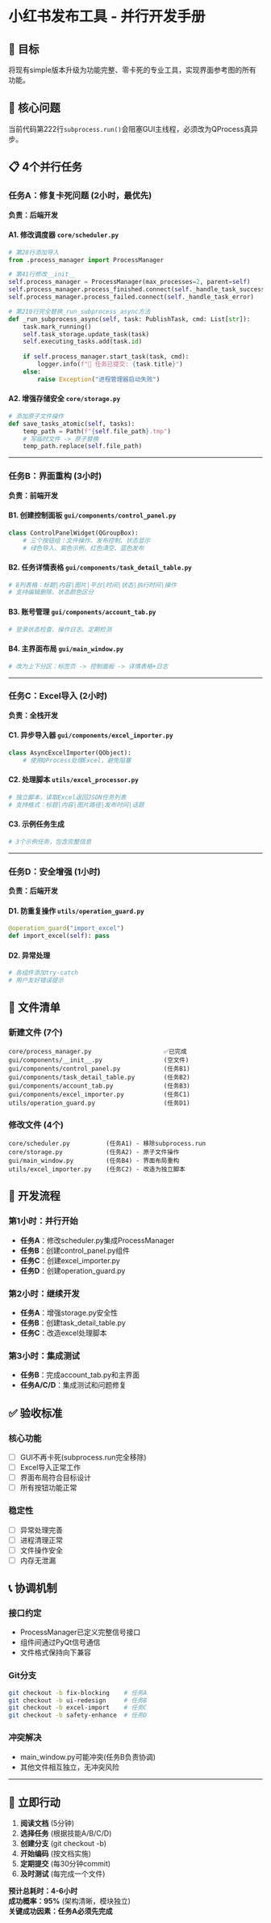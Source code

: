 # 小红书发布工具 - 并行开发手册

## 🎯 目标
将现有simple版本升级为功能完整、零卡死的专业工具，实现界面参考图的所有功能。

## 🚨 核心问题
当前代码第222行`subprocess.run()`会阻塞GUI主线程，必须改为QProcess真异步。

## 📋 4个并行任务

### 任务A：修复卡死问题 (2小时，最优先)
**负责：后端开发**

#### A1. 修改调度器 `core/scheduler.py`
```python
# 第28行添加导入
from .process_manager import ProcessManager

# 第41行修改__init__
self.process_manager = ProcessManager(max_processes=2, parent=self)
self.process_manager.process_finished.connect(self._handle_task_success)  
self.process_manager.process_failed.connect(self._handle_task_error)

# 第210行完全替换_run_subprocess_async方法
def _run_subprocess_async(self, task: PublishTask, cmd: List[str]):
    task.mark_running()
    self.task_storage.update_task(task)
    self.executing_tasks.add(task.id)
    
    if self.process_manager.start_task(task, cmd):
        logger.info(f"🚀 任务已提交: {task.title}")
    else:
        raise Exception("进程管理器启动失败")
```

#### A2. 增强存储安全 `core/storage.py`
```python
# 添加原子文件操作
def save_tasks_atomic(self, tasks):
    temp_path = Path(f"{self.file_path}.tmp")
    # 写临时文件 -> 原子替换
    temp_path.replace(self.file_path)
```

---

### 任务B：界面重构 (3小时)
**负责：前端开发**

#### B1. 创建控制面板 `gui/components/control_panel.py`
```python
class ControlPanelWidget(QGroupBox):
    # 三个按钮组：文件操作、发布控制、状态显示
    # 绿色导入、紫色示例、红色清空、蓝色发布
```

#### B2. 任务详情表格 `gui/components/task_detail_table.py`  
```python
# 8列表格：标题|内容|图片|平台|时间|状态|执行时间|操作
# 支持编辑删除、状态颜色区分
```

#### B3. 账号管理 `gui/components/account_tab.py`
```python
# 登录状态检查、操作日志、定期检测
```

#### B4. 主界面布局 `gui/main_window.py`
```python
# 改为上下分区：标签页 -> 控制面板 -> 详情表格+日志
```

---

### 任务C：Excel导入 (2小时)
**负责：全栈开发**

#### C1. 异步导入器 `gui/components/excel_importer.py`
```python
class AsyncExcelImporter(QObject):
    # 使用QProcess处理Excel，避免阻塞
```

#### C2. 处理脚本 `utils/excel_processor.py`
```python
# 独立脚本，读取Excel返回JSON任务列表
# 支持格式：标题|内容|图片路径|发布时间|话题
```

#### C3. 示例任务生成
```python
# 3个示例任务，包含完整信息
```

---

### 任务D：安全增强 (1小时)
**负责：后端开发**

#### D1. 防重复操作 `utils/operation_guard.py`
```python
@operation_guard("import_excel")
def import_excel(self): pass
```

#### D2. 异常处理
```python
# 各组件添加try-catch
# 用户友好错误提示
```

## 📁 文件清单

### 新建文件 (7个)
```
core/process_manager.py                    ✅已完成
gui/components/__init__.py                 (空文件)
gui/components/control_panel.py            (任务B1)
gui/components/task_detail_table.py        (任务B2) 
gui/components/account_tab.py              (任务B3)
gui/components/excel_importer.py           (任务C1)
utils/operation_guard.py                   (任务D1)
```

### 修改文件 (4个)
```
core/scheduler.py          (任务A1) - 移除subprocess.run
core/storage.py            (任务A2) - 原子文件操作
gui/main_window.py         (任务B4) - 界面布局重构
utils/excel_importer.py    (任务C2) - 改造为独立脚本
```

## 🚀 开发流程

### 第1小时：并行开始
- **任务A**：修改scheduler.py集成ProcessManager  
- **任务B**：创建control_panel.py组件
- **任务C**：创建excel_importer.py
- **任务D**：创建operation_guard.py

### 第2小时：继续开发
- **任务A**：增强storage.py安全性
- **任务B**：创建task_detail_table.py
- **任务C**：改造excel处理脚本

### 第3小时：集成测试
- **任务B**：完成account_tab.py和主界面
- **任务A/C/D**：集成测试和问题修复

## ✅ 验收标准

### 核心功能
- [ ] GUI不再卡死(subprocess.run完全移除)
- [ ] Excel导入正常工作
- [ ] 界面布局符合目标设计
- [ ] 所有按钮功能正常

### 稳定性
- [ ] 异常处理完善
- [ ] 进程清理正常
- [ ] 文件操作安全
- [ ] 内存无泄漏

## 📞 协调机制

### 接口约定
- ProcessManager已定义完整信号接口
- 组件间通过PyQt信号通信
- 文件格式保持向下兼容

### Git分支
```bash
git checkout -b fix-blocking    # 任务A
git checkout -b ui-redesign     # 任务B  
git checkout -b excel-import    # 任务C
git checkout -b safety-enhance  # 任务D
```

### 冲突解决
- main_window.py可能冲突(任务B负责协调)
- 其他文件相互独立，无冲突风险

---

## 🎯 立即行动

1. **阅读文档** (5分钟)
2. **选择任务** (根据技能A/B/C/D)
3. **创建分支** (git checkout -b)
4. **开始编码** (按文档实施)
5. **定期提交** (每30分钟commit)
6. **及时测试** (每完成一个文件)

**预计总耗时：4-6小时**  
**成功概率：95%** (架构清晰，模块独立)  
**关键成功因素：任务A必须先完成**